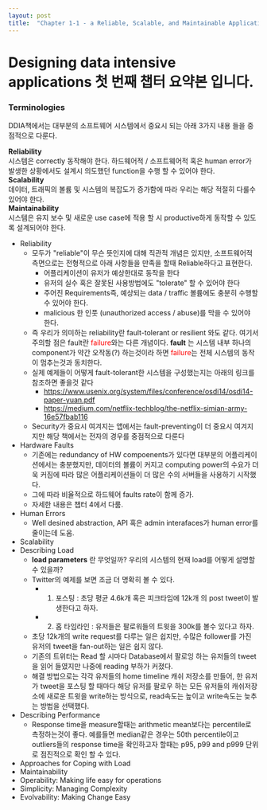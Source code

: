 ```yaml
---
layout: post
title:  "Chapter 1-1 - a Reliable, Scalable, and Maintainable Applications"
---
```


# Designing data intensive applications 첫 번째 챕터 요약본 입니다.

### Terminologies
DDIA책에서는 대부분의 소프트웨어 시스템에서 중요시 되는 아래 3가지 내용 들을 중점적으로 다룬다.

**Reliability** <br /> 시스템은 correctly 동작해야 한다. 하드웨어적 / 소프트웨어적 혹은 human error가 발생한 상황에서도 설계시 의도했던 function을 수행 할 수 있어야 한다.<br />
**Scalability** <br /> 데이터, 트래픽의 볼륨 및 시스템의 복잡도가 증가함에 따라 우리는 해당 적절히 다룰수 있어야 한다.<br />
**Maintainability** <br /> 시스템은 유지 보수 및 새로운 use case에 적용 할 시 productive하게 동작할 수 있도록 설계되어야 한다.

- Reliability
  - 모두가 "reliable"이 무슨 뜻인지에 대해 직관적 개념은 있지만, 소프트웨어적 측면으로는 전형적으로 아래 사항들을 만족을 할때 Reliable하다고 표현한다.
    - 어플리케이션이 유저가 예상한대로 동작을 한다
    - 유저의 실수 혹은 잘못된 사용방법에도 "tolerate" 할 수 있어야 한다
    - 주어진 Requirements즉, 예상되는 data / traffic 볼륨에도 충분히 수행할 수 있어야 한다.
    - malicious 한 인풋 (unauthorized access / abuse)를 막을 수 있어야 한다.
  - 즉 우리가 의미하는 reliability란 fault-tolerant or resilient 와도 같다. 여기서 주의할 점은 fault란 <span style="color:red">failure</span>와는 다른 개념이다. **fault** 는 시스템 내부 하나의 component가 약간 오작동(?) 하는것이라 하면 <span style="color:red">failure</span>는 전체 시스템의 동작이 멈추는것과 동치한다. 
  - 실제 예제들이 어떻게 fault-tolerant한 시스템을 구성했는지는 아래의 링크를 참조하면 좋을것 같다
    - https://www.usenix.org/system/files/conference/osdi14/osdi14-paper-yuan.pdf
    - https://medium.com/netflix-techblog/the-netflix-simian-army-16e57fbab116
  - Security가 중요시 여겨지는 앱에서는 fault-preventing이 더 중요시 여겨지지만 해당 책에서는 전자의 경우를 중점적으로 다룬다
- Hardware Faults
  - 기존에는 redundancy of HW compoenents가 있다면 대부분의 어플리케이션에서는 충분했지만, 데이터의 볼륨이 커지고 computing power의 수요가 더욱 커짐에 따라 많은 어플리케이션들이 더 많은 수의 서버들을 사용하기 시작했다.
  - 그에 따라 비율적으로 하드웨어 faults rate이 함께 증가.
  - 자세한 내용은 챕터 4에서 다룸.
- Human Errors
  - Well desined abstraction, API 혹은 admin interafaces가 human error를 줄이는데 도움.
- Scalability
- Describing Load
  - **load parameters** 란 무엇일까? 우리의 시스템의 현재 load를 어떻게 설명할수 있을까?
  - Twitter의 예제를 보면 조금 더 명확히 볼 수 있다.
    - 1. 포스팅 : 초당 평균 4.6k개 혹은 피크타임에 12k개 의 post tweet이 발생한다고 하자.
    - 2. 홈 타임라인 : 유저들은 팔로워들의 트윗을 300k를 볼수 있다고 하자.
  - 초당 12k개의 write request를 다루는 일은 쉽지만, 수많은 follower를 가진 유저의 tweet을 fan-out하는 일은 쉽지 않다.
  - 기존의 트위터는 Read 할 시마다 Database에서 팔로잉 하는 유저들의 tweet을 읽어 들였지만 나중에 reading 부하가 커졌다.
  - 해결 방법으로는 각각 유저들의 home timeline 캐쉬 저장소를 만들어, 한 유저가 tweet을 포스팅 할 때마다 해당 유저를 팔로우 하는 모든 유저들의 캐쉬저장소에 새로운 트윗을 write하는 방식으로, read속도는 높이고 write속도는 늦추는 방법을 선택했다.
- Describing Performance
  - Response time을 measure할때는 arithmetic mean보다는 percentile로 측정하는것이 좋다. 예를들면 median같은 경우는 50th percentile이고 outliers들의 response time을 확인하고자 할때는 p95, p99 and p999 단위로 점진적으로 확인 할 수 있다.
- Approaches for Coping with Load
- Maintainability
- Operability: Making life easy for operations
- Simplicity: Managing Complexity
- Evolvability: Making Change Easy
